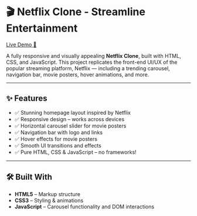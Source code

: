 # 🎬 Netflix Clone - Streamline Entertainment

[Live Demo 🚀](https://adorable-crepe-632114.netlify.app)

A fully responsive and visually appealing **Netflix Clone**, built with HTML, CSS, and JavaScript. This project replicates the front-end UI/UX of the popular streaming platform, Netflix — including a trending carousel, navigation bar, movie posters, hover animations, and more.

---

## ✨ Features

- ✅ Stunning homepage layout inspired by Netflix
- ✅ Responsive design – works across devices
- ✅ Horizontal carousel slider for movie posters
- ✅ Navigation bar with logo and links
- ✅ Hover effects for movie posters
- ✅ Smooth UI transitions and effects
- ✅ Pure HTML, CSS & JavaScript – no frameworks!

---

## 🛠️ Built With

- **HTML5** – Markup structure  
- **CSS3** – Styling & animations  
- **JavaScript** – Carousel functionality and DOM interactions  

